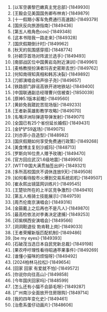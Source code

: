 
1. [以军空袭黎巴嫩真主党总部]-[1849930]
1. [王毅会见美国国务卿布林肯]-[1849879]
1. [十一假期小客车免费通行高速路]-[1849379]
1. [国庆反向旅游指南]-[1849436]
1. [第五人格角色cos]-[1849348]
1. [这本书陪我一路走来]-[1849328]
1. [国庆假期倒计时]-[1849962]
1. [秋天的氛围感穿搭]-[1848774]
1. [孙颖莎首场对阵波兰选手]-[1849493]
1. [南部战区位中国黄岩岛附近演训]-[1849961]
1. [麦格教授扮演者玛吉史密斯去世]-[1849762]
1. [何知南得知真相和韩苏决裂]-[1849892]
1. [刀郎演唱会和声徐子尧]-[1849657]
1. [铁路部门辟谣高铁开进地铁站]-[1849400]
1. [中国联通副总经理曹兴信被查]-[1850039]
1. [原神5.1版本前瞻]-[1849560]
1. [黄龄免我蹉跎苦现场版]-[1849233]
1. [王者新英雄影教学攻略]-[1849070]
1. [名嘴评洲际弹道导弹发射]-[1849071]
1. [全国已有25个省份延长婚假]-[1849431]
1. [金铲铲S9返场]-[1849075]
1. [刘亦菲小丑造型]-[1848982]
1. [国庆假期如何享受免费通行政策]-[1849268]
1. [美食博主复刻沙威玛]-[1848713]
1. [罗斯向16位贵人赠予玫瑰]-[1849470]
1. [官方回应武汉1.6级地震]-[1849905]
1. [WTT中国大满贯抽签出炉]-[1849321]
1. [多所高校国庆不调休连放9天]-[1849508]
1. [如何看待股市火爆到交易系统宕机]-[1849507]
1. [崔永熙出镜篮网训练片]-[1849545]
1. [王楚钦所在的上半区竞争激烈]-[1849410]
1. [第五人格骑士技能展示]-[1849759]
1. [周杰伦南京演唱会]-[1849316]
1. [金箍戴上之后再也不是凡人]-[1849870]
1. [最高检依法对李勇决定逮捕]-[1849253]
1. [邓紫棋西安演唱会]-[1849566]
1. [洞洞鞋退役 勃肯鞋上岗]-[1849033]
1. [王者荣耀新版匹配机制]-[1849486]
1. [be my eyes]-[1849393]
1. [石破茂当选日本自民党新总裁]-[1849198]
1. [果农呼吁理性看待昭通苹果事件]-[1849269]
1. [谁懂小猫咪的烦恼呀]-[1849492]
1. [2024柏林马拉松]-[1849654]
1. [回家 回家 有爱就不怕]-[1849572]
1. [你说你向往高山]-[1849858]
1. [今年国庆回家吗]-[1848599]
1. [怎么还有小猫不会舔毛呀]-[1849287]
1. [广州南沙全面放开住房限购]-[1849714]
1. [我的四年变化史]-[1849461]
1. [治愈系蛋仔动画片]-[1848606]